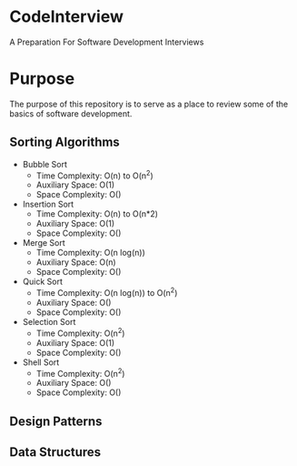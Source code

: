# CodeInterview
A Preparation For Software Development Interviews

# Purpose
The purpose of this repository is to serve as a place to review some of the basics of software development.

## Sorting Algorithms
- Bubble Sort
  - Time Complexity: O(n) to O(n<sup>2</sup>)
  - Auxiliary Space: O(1)
  - Space Complexity: O()
- Insertion Sort
  - Time Complexity: O(n) to O(n*2)
  - Auxiliary Space: O(1)
  - Space Complexity: O()
- Merge Sort
  - Time Complexity: O(n log(n))
  - Auxiliary Space: O(n)
  - Space Complexity: O()
- Quick Sort
  - Time Complexity: O(n log(n)) to O(n<sup>2</sup>)
  - Auxiliary Space: O()
  - Space Complexity: O()
- Selection Sort
  - Time Complexity: O(n<sup>2</sup>)
  - Auxiliary Space: O(1)
  - Space Complexity: O()
- Shell Sort
  - Time Complexity: O(n<sup>2</sup>)
  - Auxiliary Space: O()
  - Space Complexity: O()

## Design Patterns

## Data Structures